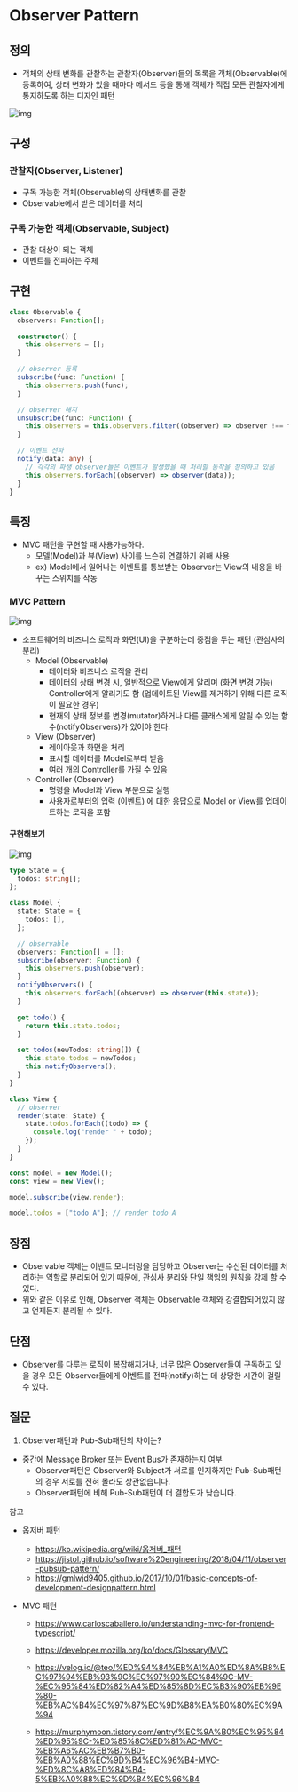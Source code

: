 # Observer Pattern

## 정의

- 객체의 상태 변화를 관찰하는 관찰자(Observer)들의 목록을 객체(Observable)에 등록하여, 상태 변화가 있을 때마다 메서드 등을 통해 객체가 직접 모든 관찰자에게 통지하도록 하는 디자인 패턴

![img](https://ko.wikipedia.org/wiki/옵저버_패턴#/media/파일:Observer.svg)

## 구성

### 관찰자(Observer, Listener)

- 구독 가능한 객체(Observable)의 상태변화를 관찰
- Observable에서 받은 데이터를 처리

### 구독 가능한 객체(Observable, Subject)

- 관찰 대상이 되는 객체
- 이벤트를 전파하는 주체

## 구현

```ts
class Observable {
  observers: Function[];

  constructor() {
    this.observers = [];
  }

  // observer 등록
  subscribe(func: Function) {
    this.observers.push(func);
  }

  // observer 해지
  unsubscribe(func: Function) {
    this.observers = this.observers.filter((observer) => observer !== func);
  }

  // 이벤트 전파
  notify(data: any) {
    // 각각의 파생 observer들은 이벤트가 발생했을 때 처리할 동작을 정의하고 있음
    this.observers.forEach((observer) => observer(data));
  }
}
```

## 특징

- MVC 패턴을 구현할 때 사용가능하다.
  - 모델(Model)과 뷰(View) 사이를 느슨히 연결하기 위해 사용
  - ex) Model에서 일어나는 이벤트를 통보받는 Observer는 View의 내용을 바꾸는 스위치를 작동

### MVC Pattern

![img](https://img1.daumcdn.net/thumb/R1280x0/?scode=mtistory2&fname=https%3A%2F%2Fblog.kakaocdn.net%2Fdn%2Fdlf6g4%2Fbtrj0LcpNei%2FuJKMEIQ8tlN8LvOqMBJiw0%2Fimg.png)

- 소프트웨어의 비즈니스 로직과 화면(UI)을 구분하는데 중점을 두는 패턴 (관심사의 분리)
  - Model (Observable)
    - 데이터와 비즈니스 로직을 관리
    - 데이터의 상태 변경 시, 일반적으로 View에게 알리며 (화면 변경 가능) Controller에게 알리기도 함 (업데이트된 View를 제거하기 위해 다른 로직이 필요한 경우)
    - 현재의 상태 정보를 변경(mutator)하거나 다른 클래스에게 알릴 수 있는 함수(notifyObservers)가 있어야 한다.
  - View (Observer)
    - 레이아웃과 화면을 처리
    - 표시할 데이터를 Model로부터 받음
    - 여러 개의 Controller를 가질 수 있음
  - Controller (Observer)
    - 명령을 Model과 View 부분으로 실행
    - 사용자로부터의 입력 (이벤트) 에 대한 응답으로 Model or View를 업데이트하는 로직을 포함

#### 구현해보기

![img](https://hoya-kim.github.io/2021/10/26/JavaScript-observer-pattern/uml_mvc_observer_pattern.png)

```ts
type State = {
  todos: string[];
};

class Model {
  state: State = {
    todos: [],
  };

  // observable
  observers: Function[] = [];
  subscribe(observer: Function) {
    this.observers.push(observer);
  }
  notifyObservers() {
    this.observers.forEach((observer) => observer(this.state));
  }

  get todo() {
    return this.state.todos;
  }

  set todos(newTodos: string[]) {
    this.state.todos = newTodos;
    this.notifyObservers();
  }
}

class View {
  // observer
  render(state: State) {
    state.todos.forEach((todo) => {
      console.log("render " + todo);
    });
  }
}

const model = new Model();
const view = new View();

model.subscribe(view.render);

model.todos = ["todo A"]; // render todo A
```

## 장점

- Observable 객체는 이벤트 모니터링을 담당하고 Observer는 수신된 데이터를 처리하는 역할로 분리되어 있기 때문에, 관심사 분리와 단일 책임의 원칙을 강제 할 수 있다.
- 위와 같은 이유로 인해, Observer 객체는 Observable 객체와 강결합되어있지 않고 언제든지 분리될 수 있다.

## 단점

- Observer를 다루는 로직이 복잡해지거나, 너무 많은 Observer들이 구독하고 있을 경우 모든 Observer들에게 이벤트를 전파(notify)하는 데 상당한 시간이 걸릴 수 있다.

## 질문

1. Observer패턴과 Pub-Sub패턴의 차이는?

- 중간에 Message Broker 또는 Event Bus가 존재하는지 여부
  - Observer패턴은 Observer와 Subject가 서로를 인지하지만 Pub-Sub패턴의 경우 서로를 전혀 몰라도 상관없습니다.
  - Observer패턴에 비해 Pub-Sub패턴이 더 결합도가 낮습니다.

참고

- 옵저버 패턴

  - https://ko.wikipedia.org/wiki/옵저버_패턴
  - https://jistol.github.io/software%20engineering/2018/04/11/observer-pubsub-pattern/
  - https://gmlwjd9405.github.io/2017/10/01/basic-concepts-of-development-designpattern.html

- MVC 패턴

  - https://www.carloscaballero.io/understanding-mvc-for-frontend-typescript/

  - https://developer.mozilla.org/ko/docs/Glossary/MVC

  - https://velog.io/@teo/%ED%94%84%EB%A1%A0%ED%8A%B8%EC%97%94%EB%93%9C%EC%97%90%EC%84%9C-MV-%EC%95%84%ED%82%A4%ED%85%8D%EC%B3%90%EB%9E%80-%EB%AC%B4%EC%97%87%EC%9D%B8%EA%B0%80%EC%9A%94

  - https://murphymoon.tistory.com/entry/%EC%9A%B0%EC%95%84%ED%95%9C-%ED%85%8C%ED%81%AC-MVC-%EB%A6%AC%EB%B7%B0-%EB%A0%88%EC%9D%B4%EC%96%B4-MVC-%ED%8C%A8%ED%84%B4-5%EB%A0%88%EC%9D%B4%EC%96%B4
